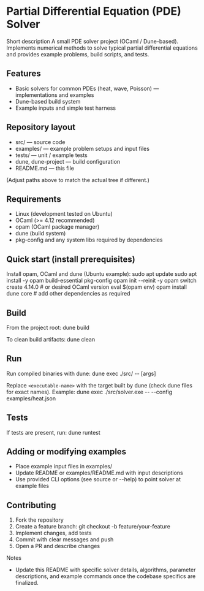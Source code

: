 # Partial Differential Equation (PDE) Solver

Short description
A small PDE solver project (OCaml / Dune-based). Implements numerical methods to solve typical partial differential equations and provides example problems, build scripts, and tests.

## Features
- Basic solvers for common PDEs (heat, wave, Poisson) — implementations and examples
- Dune-based build system
- Example inputs and simple test harness

## Repository layout
- src/          — source code
- examples/     — example problem setups and input files
- tests/        — unit / example tests
- dune, dune-project — build configuration
- README.md     — this file

(Adjust paths above to match the actual tree if different.)

## Requirements
- Linux (development tested on Ubuntu)
- OCaml (>= 4.12 recommended)
- opam (OCaml package manager)
- dune (build system)
- pkg-config and any system libs required by dependencies

## Quick start (install prerequisites)
Install opam, OCaml and dune (Ubuntu example):
sudo apt update
sudo apt install -y opam build-essential pkg-config
opam init --reinit -y
opam switch create 4.14.0   # or desired OCaml version
eval $(opam env)
opam install dune core  # add other dependencies as required

## Build
From the project root:
dune build

To clean build artifacts:
dune clean

## Run
Run compiled binaries with dune:
dune exec ./src/<executable-name> -- [args]

Replace `<executable-name>` with the target built by dune (check dune files for exact names). Example:
dune exec ./src/solver.exe -- --config examples/heat.json

## Tests
If tests are present, run:
dune runtest

## Adding or modifying examples
- Place example input files in examples/
- Update README or examples/README.md with input descriptions
- Use provided CLI options (see source or --help) to point solver at example files

## Contributing
1. Fork the repository
2. Create a feature branch: git checkout -b feature/your-feature
3. Implement changes, add tests
4. Commit with clear messages and push
5. Open a PR and describe changes

Notes
- Update this README with specific solver details, algorithms, parameter descriptions, and example commands once the codebase specifics are finalized.
